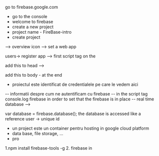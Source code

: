 go to firebase.google.com
- go to the console
- welcome to firebase
- create a new project
- project name - FireBase-intro
- create project

--> overview icon
--> set a web app

users-> register app
--> first script tag on the 

add this to head -->

<!-- The core Firebase JS SDK is always required and must be listed first -->
<script src="https://www.gstatic.com/firebasejs/7.22.1/firebase-app.js"></script>


add this to body - at the end
<!-- TODO: Add SDKs for Firebase products that you want to use
     https://firebase.google.com/docs/web/setup#available-libraries -->
<script src="https://www.gstatic.com/firebasejs/7.22.1/firebase-analytics.js"></script>

- proiectul este identificat de credentialele pe care le vedem aici
<script>
  // Your web app's Firebase configuration
  // For Firebase JS SDK v7.20.0 and later, measurementId is optional
  var firebaseConfig = {
    apiKey: "AIzaSyDSQh_jYYaca8vLROZvtLSKQ4Lzm3O86bE",
    authDomain: "fir-intro-9994e.firebaseapp.com",
    databaseURL: "https://fir-intro-9994e.firebaseio.com",
    projectId: "fir-intro-9994e",
    storageBucket: "fir-intro-9994e.appspot.com",
    messagingSenderId: "639352817122",
    appId: "1:639352817122:web:9294a35eb113eadcada5bb",
    measurementId: "G-7ZS5QZD531"
  };
  // Initialize Firebase
  firebase.initializeApp(firebaseConfig);
  firebase.analytics();
</script>

-- informatii despre cum ne autentificam cu firebase
-- in the script tag console.log firebase in order to set that the firebase is in place
-- real time database --> 

var database = firebase.database();
the database is accessed like a reference
user -> unique id

- un project este un container pentru hosting in google cloud platform
- data base, file storage, ...
- pro

1.npm install firebase-tools -g
2. firebase in